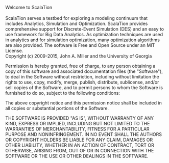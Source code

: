 Welcome to ScalaTion<br><br>
ScalaTion serves a testbed for exploring a modeling continuum that includes Analytics, Simulation and Optimization. ScalaTion provides comprehensive support for Discrete-Event Simulation (DES) and an easy to use framework for Big Data Analytics. As optimization techniques are used in analytics and for simulation optimization, many optimization algorithms are also provided. The software is Free and Open Source under an MIT License. <br>
Copyright (c) 2009-2015, John A. Miller and the University of Georgia

Permission is hereby granted, free of charge, to any person obtaining a copy of this software and associated documentation files (the "Software"), to deal in the Software without restriction, including without limitation the rights to use, copy, modify, merge, publish, distribute, sublicense, and/or sell copies of the Software, and to permit persons to whom the Software is furnished to do so, subject to the following conditions:

The above copyright notice and this permission notice shall be included in all copies or substantial portions of the Software.

THE SOFTWARE IS PROVIDED "AS IS", WITHOUT WARRANTY OF ANY KIND, EXPRESS OR IMPLIED, INCLUDING BUT NOT LIMITED TO THE WARRANTIES OF MERCHANTABILITY, FITNESS FOR A PARTICULAR PURPOSE AND NONINFRINGEMENT. IN NO EVENT SHALL THE AUTHORS OR COPYRIGHT HOLDERS BE LIABLE FOR ANY CLAIM, DAMAGES OR OTHER LIABILITY, WHETHER IN AN ACTION OF CONTRACT, TORT OR OTHERWISE, ARISING FROM, OUT OF OR IN CONNECTION WITH THE SOFTWARE OR THE USE OR OTHER DEALINGS IN THE SOFTWARE. 

